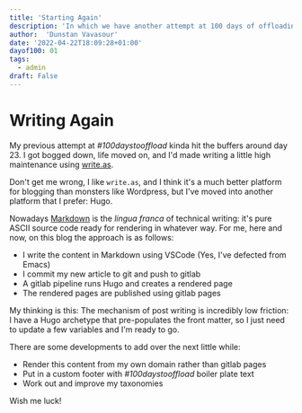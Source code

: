 ```yaml
---
title: 'Starting Again'
description: 'In which we have another attempt at 100 days of offloading'
author:  'Dunstan Vavasour'
date: '2022-04-22T18:09:28+01:00'
dayof100: 01
tags:
  - admin
draft: False
---
```


# Writing Again

My previous attempt at *#100daystooffload* kinda hit the buffers around day 23. I got bogged down, life moved on, and I'd made writing a little high maintenance using [write.as](https://write.as).

Don't get me wrong, I like `write.as`, and I think it's a much better platform for blogging than monsters like Wordpress, but I've moved into another platform that I prefer: Hugo.

Nowadays [Markdown](https://en.wikipedia.org/wiki/Markdown) is the *lingua franca* of technical writing: it's pure ASCII source code ready for rendering in whatever way. For me, here and now, on this blog the approach is as follows:

- I write the content in Markdown using VSCode (Yes, I've defected from Emacs)
- I commit my new article to git and push to gitlab
- A gitlab pipeline runs Hugo and creates a rendered page
- The rendered pages are published using gitlab pages

My thinking is this: The mechanism of post writing is incredibly low friction: I have a Hugo archetype that pre-populates the front matter, so I just need to update a few variables and I'm ready to go.

There are some developments to add over the next little while:

- Render this content from my own domain rather than gitlab pages
- Put in a custom footer with *#100daystooffload* boiler plate text
- Work out and improve my taxonomies

Wish me luck!
